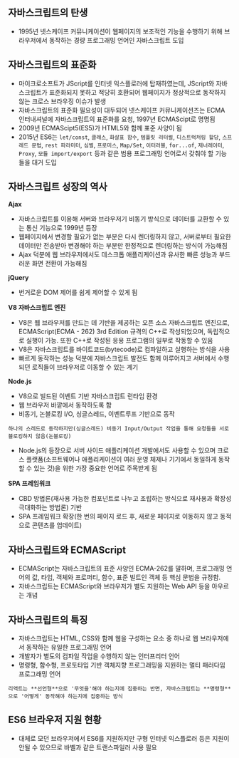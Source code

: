 ## 자바스크립트의 탄생

- 1995년 넷스케이프 커뮤니케이션이 웹페이지의 보조적인 기능을 수행하기 위해 브라우저에서 동작하는 경량 프로그래밍 언어인 자바스크립트 도입

## 자바스크립트의 표준화

- 마이크로소프트가 JScript를 인터넷 익스플로러에 탑재하였는데, JScript와 자바스크립트가 표준화되지 못하고 적당히 호환되어 웹페이지가 정상적으로 동작하지 않는 크로스 브라우징 이슈가 발생
- 자바스크립트의 표준화 필요성이 대두되어 넷스케이프 커뮤니케이션즈는 ECMA 인터내셔널에 자바스크립트의 표준화를 요청, 1997년 ECMAScipt로 명명됨
- 2009년 ECMAScipt5(ES5)가 HTML5와 함께 표준 사양이 됨
- 2015년 ES6는 `let/const`, `클래스`, `화살표 함수`, `템플릿 리터럴`, `디스트럭처링 할당`, `스프레드 문법`, `rest 파라미터`, `심벌`, `프로미스`, `Map/Set`, `이터러블`, `for...of`, `제너레이터`, `Proxy`, `모듈 import/export` 등과 같은 범용 프로그래밍 언어로서 갖춰야 할 기능들을 대거 도입

## 자바스크립트 성장의 역사

**Ajax**

- 자바스크립트를 이용해 서버와 브라우저기 비동기 방식으로 데이터를 교환할 수 있는 통신 기능으로 1999년 등장
- 웹페이지에서 변경할 필요가 없는 부분은 다시 렌더링하지 않고, 서버로부터 필요한 데이터만 전송받아 변경해야 하는 부분만 한정적으로 렌더링하는 방식이 가능해짐
- Ajax 덕분에 웹 브라우저에서도 데스크톱 애플리케이션과 유사한 빠른 성능과 부드러운 화면 전환이 가능해짐

**jQuery**

- 번거로운 DOM 제어를 쉽게 제어할 수 있게 됨

**V8 자바스크립트 엔진**

- V8은 웹 브라우저를 만드는 데 기반을 제공하는 오픈 소스 자바스크립트 엔진으로, ECMAScript(ECMA - 262) 3rd Edition 규격의 C++로 작성되었으며, 독립적으로 실행이 가능. 또한 C++로 작성된 응용 프로그램의 일부로 작동할 수 있음
- V8은 자바스크립트를 바이트코드(bytecode)로 컴파일하고 실행하는 방식을 사용
- 빠르게 동작하는 성능 덕분에 자바스크립트 발전도 함께 이루어지고 서버에서 수행되던 로직들이 브라우저로 이동할 수 있는 계기

**Node.js**

- V8으로 빌드된 이벤트 기반 자바스크립트 런타임 환경
- 웹 브라우저 바깥에서 동작하도록 함
- 비동기, 논블로킹 I/O, 싱글스레드, 이벤트루프 기반으로 동작

```
하나의 스레드로 동작하지만(싱글스레드) 비동기 Input/Output 작업을 통해 요청들을 서로 블로킹하지 않음(논블로킹)
```

- Node.js의 등장으로 서버 사이드 애플리케이션 개발에서도 사용할 수 있으며 크로스 플랫폼(소프트웨어나 애플리케이션이 여러 운영 체제나 기기에서 동일하게 동작할 수 있는 것)을 위한 가장 중요한 언어로 주목받게 됨

**SPA 프레임워크**

- CBD 방법론(재사용 가능한 컴포넌트로 나누고 조립하는 방식으로 재사용과 확장성 극대화하는 방법론) 기반
- SPA 프레임워크 확장(한 번의 페이지 로드 후, 새로운 페이지로 이동하지 않고 동적으로 콘텐츠를 업데이트)

## 자바스크립트와 ECMAScript

- ECMAScript는 자바스크립트의 표준 사양인 ECMA-262를 말하며, 프로그래밍 언어의 값, 타입, 객체와 프로퍼티, 함수, 표준 빌트인 객체 등 핵심 문법을 규정함.
- 자바스크립트는 ECMAScript와 브라우저가 별도 지원하는 Web API 등을 아우르는 개념

## 자바스크립트의 특징

- 자바스크립트는 HTML, CSS와 함께 웹을 구성하는 요소 중 하나로 웹 브라우저에서 동작하는 유일한 프로그래밍 언어
- 개발자가 별도의 컴파일 작업을 수행하지 않는 인터프리터 언어
- 명령형, 함수형, 프로토타입 기반 객체지향 프로그래밍을 지원하는 멀티 패러다임 프로그래밍 언어

```
리액트는 **선언형**으로 '무엇을'해야 하는지에 집중하는 반면, 자바스크립트는 **명령형**으로 '어떻게' 동작해야 하는지에 집중하는 방식
```

## ES6 브라우저 지원 현황

- 대체로 모던 브라우저에서 ES6를 지원하지만 구형 인터넷 익스플로러 등은 지원이 안될 수 있으므로 바벨과 같은 트랜스파일러 사용 필요
